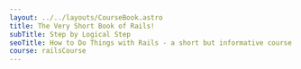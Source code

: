 ```yaml
---
layout: ../../layouts/CourseBook.astro
title: The Very Short Book of Rails!
subTitle: Step by Logical Step
seoTitle: How to Do Things with Rails - a short but informative course
course: railsCourse
---
```

